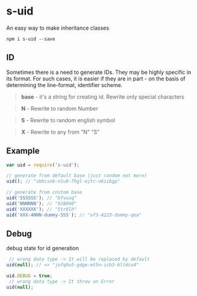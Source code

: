 s-uid
===============
An easy way to make inheritance classes

```shell
npm i s-uid --save
```

ID
--------------
Sometimes there is a need to generate IDs. They may be highly specific in its format. For such cases, it is easier if they are in part - on the basis of determining the line-format, identifier scheme.

>**base** - it's a string for creating id. Rewrite only special characters

>**N** - Rewrite to random Number

>**S** - Rewrite to random english symbol

>**X** - Rewrite to any from "N" "S"

Example 
--------------

```javascript
var uid = require('s-uid');

// generate from default base (just random not more)
uid(); // "sbhcsnb-nlu9-7hgl-ejtc-n6iibgp"

// generate from costom base
uid('SSSSSS'); // "bfvuuq"
uid('NNNNNN'); // "928890"
uid('XXXXXX'); // "5tr8lh"
uid('XXX-4NNN-dummy-SSS'); // "uf3-4223-dummy-qea"

```
Debug
--------------
debug state for id generation

```javascript
 // wrong data type -> It will be replaced by default
uid(null); // => "jofq9u5-gdge-mt5n-icb3-bltdcu4"

uid.DEBUG = true;
 // wrong data type -> It throw an Error
uid(null); 

```